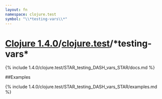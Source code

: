 ```yaml
---
layout: fn
namespace: clojure.test
symbol: "\\*testing-vars\\*"
---
```


# [Clojure 1.4.0](../../)/[clojure.test](../)/\*testing-vars\*

{% include 1.4.0/clojure.test/STAR_testing_DASH_vars_STAR/docs.md %}

##Examples

{% include 1.4.0/clojure.test/STAR_testing_DASH_vars_STAR/examples.md %}

